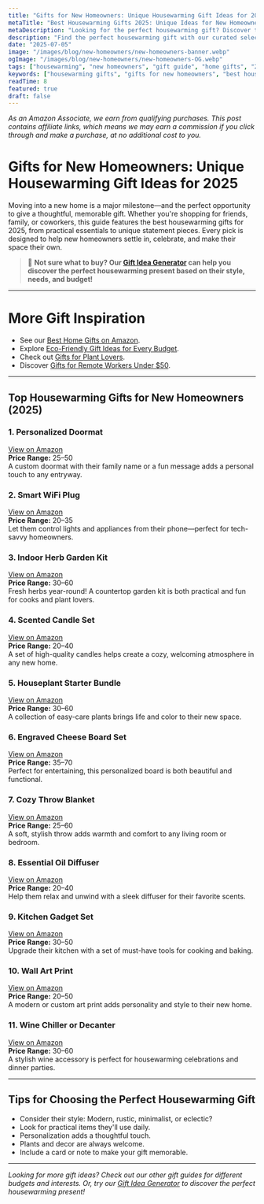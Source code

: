 ```yaml
---
title: "Gifts for New Homeowners: Unique Housewarming Gift Ideas for 2025"
metaTitle: "Best Housewarming Gifts 2025: Unique Ideas for New Homeowners | BrightGift"
metaDescription: "Looking for the perfect housewarming gift? Discover the best gifts for new homeowners in 2025—unique, practical, and sure to impress. Shop our top picks for every style and budget!"
description: "Find the perfect housewarming gift with our curated selection of unique and practical gifts for new homeowners in 2025."
date: "2025-07-05"
image: "/images/blog/new-homeowners/new-homeowners-banner.webp"
ogImage: "/images/blog/new-homeowners/new-homeowners-OG.webp"
tags: ["housewarming", "new homeowners", "gift guide", "home gifts", "2025"]
keywords: ["housewarming gifts", "gifts for new homeowners", "best housewarming gifts 2025", "unique housewarming ideas", "practical housewarming gifts"]
readTime: 8
featured: true
draft: false
---
```


*As an Amazon Associate, we earn from qualifying purchases. This post contains affiliate links, which means we may earn a commission if you click through and make a purchase, at no additional cost to you.*

# Gifts for New Homeowners: Unique Housewarming Gift Ideas for 2025

Moving into a new home is a major milestone—and the perfect opportunity to give a thoughtful, memorable gift. Whether you're shopping for friends, family, or coworkers, this guide features the best housewarming gifts for 2025, from practical essentials to unique statement pieces. Every pick is designed to help new homeowners settle in, celebrate, and make their space their own.

> 🎯 **Not sure what to buy? Our [Gift Idea Generator](https://bright-gift.com) can help you discover the perfect housewarming present based on their style, needs, and budget!**

---

# More Gift Inspiration
- See our [Best Home Gifts on Amazon](https://bright-gift.com/blog/best-home-gifts-on-amazon-2024).
- Explore [Eco-Friendly Gift Ideas for Every Budget](https://bright-gift.com/blog/eco-friendly-gift-ideas-for-every-budget).
- Check out [Gifts for Plant Lovers](https://bright-gift.com/blog/gifts-for-plant-lovers).
- Discover [Gifts for Remote Workers Under $50](https://bright-gift.com/blog/gifts-for-remote-workers-under-50).

---

## Top Housewarming Gifts for New Homeowners (2025)

### 1. Personalized Doormat  
<a href="https://www.amazon.com/s?k=personalized+doormat+housewarming&tag=bright-gift-20" class="amazon-link" target="_blank" rel="noopener">View on Amazon</a>  
**Price Range:** $25–$50  
A custom doormat with their family name or a fun message adds a personal touch to any entryway.

### 2. Smart WiFi Plug  
<a href="https://www.amazon.com/s?k=smart+wifi+plug&tag=bright-gift-20" class="amazon-link" target="_blank" rel="noopener">View on Amazon</a>  
**Price Range:** $20–$35  
Let them control lights and appliances from their phone—perfect for tech-savvy homeowners.

### 3. Indoor Herb Garden Kit  
<a href="https://www.amazon.com/s?k=indoor+herb+garden+kit&tag=bright-gift-20" class="amazon-link" target="_blank" rel="noopener">View on Amazon</a>  
**Price Range:** $30–$60  
Fresh herbs year-round! A countertop garden kit is both practical and fun for cooks and plant lovers.

### 4. Scented Candle Set  
<a href="https://www.amazon.com/s?k=scented+candle+set&tag=bright-gift-20" class="amazon-link" target="_blank" rel="noopener">View on Amazon</a>  
**Price Range:** $20–$40  
A set of high-quality candles helps create a cozy, welcoming atmosphere in any new home.

### 5. Houseplant Starter Bundle  
<a href="https://www.amazon.com/s?k=houseplant+starter+bundle+indoor+plants&tag=bright-gift-20" class="amazon-link" target="_blank" rel="noopener">View on Amazon</a>  
**Price Range:** $30–$60  
A collection of easy-care plants brings life and color to their new space.

### 6. Engraved Cheese Board Set  
<a href="https://www.amazon.com/s?k=engraved+cheese+board+personalized&tag=bright-gift-20" class="amazon-link" target="_blank" rel="noopener">View on Amazon</a>  
**Price Range:** $35–$70  
Perfect for entertaining, this personalized board is both beautiful and functional.

### 7. Cozy Throw Blanket  
<a href="https://www.amazon.com/s?k=cozy+throw+blanket&tag=bright-gift-20" class="amazon-link" target="_blank" rel="noopener">View on Amazon</a>  
**Price Range:** $25–$60  
A soft, stylish throw adds warmth and comfort to any living room or bedroom.

### 8. Essential Oil Diffuser  
<a href="https://www.amazon.com/s?k=essential+oil+diffuser&tag=bright-gift-20" class="amazon-link" target="_blank" rel="noopener">View on Amazon</a>  
**Price Range:** $20–$40  
Help them relax and unwind with a sleek diffuser for their favorite scents.

### 9. Kitchen Gadget Set  
<a href="https://www.amazon.com/s?k=kitchen+gadget+set&tag=bright-gift-20" class="amazon-link" target="_blank" rel="noopener">View on Amazon</a>  
**Price Range:** $30–$50  
Upgrade their kitchen with a set of must-have tools for cooking and baking.

### 10. Wall Art Print  
<a href="https://www.amazon.com/s?k=wall+art+print+home+decor&tag=bright-gift-20" class="amazon-link" target="_blank" rel="noopener">View on Amazon</a>  
**Price Range:** $20–$50  
A modern or custom art print adds personality and style to their new home.

### 11. Wine Chiller or Decanter  
<a href="https://www.amazon.com/s?k=wine+chiller+decanter&tag=bright-gift-20" class="amazon-link" target="_blank" rel="noopener">View on Amazon</a>  
**Price Range:** $30–$60  
A stylish wine accessory is perfect for housewarming celebrations and dinner parties.

<!-- Add more gift ideas as needed following the same format -->

---

## Tips for Choosing the Perfect Housewarming Gift
- Consider their style: Modern, rustic, minimalist, or eclectic?
- Look for practical items they'll use daily.
- Personalization adds a thoughtful touch.
- Plants and decor are always welcome.
- Include a card or note to make your gift memorable.

---

*Looking for more gift ideas? Check out our other gift guides for different budgets and interests. Or, try our [Gift Idea Generator](https://bright-gift.com) to discover the perfect housewarming present!* 